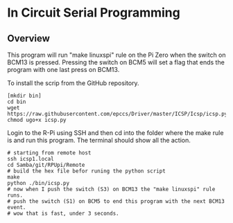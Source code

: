 # In Circuit Serial Programming

## Overview

This program will run "make linuxspi" rule on the Pi Zero when the switch on BCM13 is pressed. Pressing the switch on BCM5 will set a flag that ends the program with one last press on BCM13.

To install the scrip from the GitHub repository.

```
[mkdir bin]
cd bin
wget https://raw.githubusercontent.com/epccs/Driver/master/ICSP/Icsp/icsp.py
chmod ugo+x icsp.py
```

Login to the R-Pi using SSH and then cd into the folder where the make rule is and run this program. The terminal should show all the action.

```
# starting from remote host
ssh icsp1.local
cd Samba/git/RPUpi/Remote
# build the hex file befor runing the python script
make
python ./bin/icsp.py
# now when I push the switch (S3) on BCM13 the "make linuxspi" rule runs.
# push the switch (S1) on BCM5 to end this program with the next BCM13 event.
# wow that is fast, under 3 seconds.
```